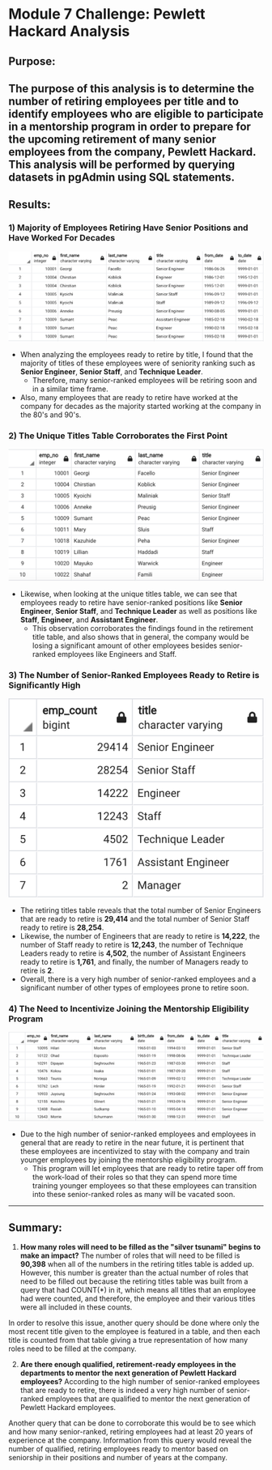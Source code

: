# Module 7 Challenge: Pewlett Hackard Analysis

## Purpose:
The purpose of this analysis is to determine the number of retiring employees per title and to identify employees who are eligible to participate in a mentorship program in order to prepare for the upcoming retirement of many senior employees from the company, Pewlett Hackard. This analysis will be performed by querying datasets in pgAdmin using SQL statements.
---
## Results:

### 1) Majority of Employees Retiring Have Senior Positions and Have Worked For Decades
![](https://github.com/mbroad1/Module-7-Pewlett-Hackard-Analysis/blob/main/Images/retirement_titles.png)
- When analyzing the employees ready to retire by title, I found that the majority of titles of these employees were of seniority ranking such as **Senior Engineer**, **Senior Staff**, and **Technique Leader**.
    - Therefore, many senior-ranked employees will be retiring soon and in a similar time frame.
- Also, many employees that are ready to retire have worked at the company for decades as the majority started working at the company in the 80's and 90's.

### 2) The Unique Titles Table Corroborates the First Point
![](https://github.com/mbroad1/Module-7-Pewlett-Hackard-Analysis/blob/main/Images/unique_titles.png)
- Likewise, when looking at the unique titles table, we can see that employees ready to retire have senior-ranked positions like **Senior Engineer**, **Senior Staff**, and **Technique Leader** as well as positions like **Staff**, **Engineer**, and **Assistant Engineer**.
    - This observation corroborates the findings found in the retirement title table, and also shows that in general, the company would be losing a significant amount of other employees besides senior-ranked employees like Engineers and Staff. 

### 3) The Number of Senior-Ranked Employees Ready to Retire is Significantly High
![](https://github.com/mbroad1/Module-7-Pewlett-Hackard-Analysis/blob/main/Images/retiring_titles.png)
- The retiring titles table reveals that the total number of Senior Engineers that are ready to retire is **29,414** and the total number of Senior Staff ready to retire is **28,254**.
- Likewise, the number of Engineers that are ready to retire is **14,222**, the number of Staff ready to retire is **12,243**, the number of Technique Leaders ready to retire is **4,502**, the number of Assistant Engineers ready to retire is **1,761**, and finally, the number of Managers ready to retire is **2**.
- Overall, there is a very high number of senior-ranked employees and a significant number of other types of employees prone to retire soon.

### 4) The Need to Incentivize Joining the Mentorship Eligibility Program
![](https://github.com/mbroad1/Module-7-Pewlett-Hackard-Analysis/blob/main/Images/mentorship_eligibility.png)
- Due to the high number of senior-ranked employees and employees in general that are ready to retire in the near future, it is pertinent that these employees are incentivized to stay with the company and train younger employees by joining the mentorship eligibility program.
   - This program will let employees that are ready to retire taper off from the work-load of their roles so that they can spend more time training younger employees so that these employees can transition into these senior-ranked roles as many will be vacated soon. 
---
## Summary:
1) **How many roles will need to be filled as the "silver tsunami" begins to make an impact?**
The number of roles that will need to be filled is **90,398** when all of the numbers in the retiring titles table is added up. However, this number is greater than the actual number of roles that need to be filled out because the retiring titles table was built from a query that had COUNT(*) in it, which means all titles that an employee had were counted, and therefore, the employee and their various titles were all included in these counts.

In order to resolve this issue, another query should be done where only the most recent title given to the employee is featured in a table, and then each title is counted from that table giving a true representation of how many roles need to be filled at the company.

2) **Are there enough qualified, retirement-ready employees in the departments to mentor the next generation of Pewlett Hackard employees?**
According to the high number of senior-ranked employees that are ready to retire, there is indeed a very high number of senior-ranked employees that are qualified to mentor the next generation of Pewlett Hackard employees.

Another query that can be done to corroborate this would be to see which and how many senior-ranked, retiring employees had at least 20 years of experience at the company. Information from this query would reveal the number of qualified, retiring employees ready to mentor based on seniorship in their positions and number of years at the company.
